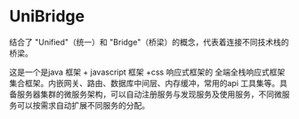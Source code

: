 # UniBridge
结合了 "Unified"（统一）和 "Bridge"（桥梁）的概念，代表着连接不同技术栈的桥梁。


这是一个是java 框架 + javascript 框架 +css 响应式框架的 全端全栈响应式框架集合框架。内嵌网关、路由、数据库中间层、内存缓冲，常用的api 工具集等。具备服务器集群的微服务架构，可以自动注册服务与发现服务及使用服务，不同微服务可以按需求自动扩展不同服务的分配。
